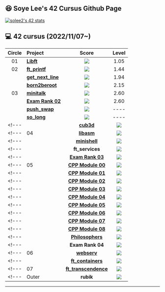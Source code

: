 ## :satisfied: Soye Lee's 42 Cursus Github Page

[![solee2's 42 stats](https://badge42.vercel.app/api/v2/clhqgt9ii001108n0xa0e285f/stats?cursusId=21&coalitionId=46)](https://github.com/JaeSeoKim/badge42)


## :computer: 42 cursus (2022/11/07~)

| Circle | Project                                                                              |                                      Score                                       |  Level   |
| :----: | :----------------------------------------------------------------------------------- | :------------------------------------------------------------------------------: | :------: |
|   01   | [**Libft**](https://github.com/soyemayalee/42Cursus/tree/libft)                      | ![](https://badge42.vercel.app/api/v2/clhqgt9ii001108n0xa0e285f/project/2871413) |   1.05   |
|   02   | [**ft_printf**](https://github.com/soyemayalee/42Cursus/tree/ft_printf)              | ![](https://badge42.vercel.app/api/v2/clhqgt9ii001108n0xa0e285f/project/2906486) |   1.44   |
|        | [**get_next_line**](https://github.com/soyemayalee/42Cursus/tree/get_next_line)      | ![](https://badge42.vercel.app/api/v2/clhqgt9ii001108n0xa0e285f/project/2906487) |   1.94   |
|        | [**born2beroot**](https://github.com/soyemayalee/42Cursus/tree/born2beroot)          | ![](https://badge42.vercel.app/api/v2/clhqgt9ii001108n0xa0e285f/project/2906488) |   2.15   |
|   03   | [**minitalk**](https://github.com/soyemayalee/42Cursus/tree/minitalk)                | ![](https://badge42.vercel.app/api/v2/clhqgt9ii001108n0xa0e285f/project/2941815) |   2.60   |
|        | [**Exam Rank 02**](https://github.com/soyemayalee/42Cursus/tree/exam_rank_02)        | ![](https://badge42.vercel.app/api/v2/clhqgt9ii001108n0xa0e285f/project/3081306) |   2.60   |
|        | [**push_swap**](https://github.com/soyemayalee/42Cursus/tree/push_swap)              | ![](https://badge42.vercel.app/api/v2/clhqgt9ii001108n0xa0e285f/project/2934531) |   ----   |
|        | [**so_long**](https://github.com/soyemayalee/42Cursus/tree/so_long)                  | ![](https://badge42.vercel.app/api/v2/clhqgt9ii001108n0xa0e285f/project/3047994) |   ----   |
<!---               |        | [**cub3d**](https://github.com/jwon42/42cursus_07_cub3d)                             | ![](https://badge42.vercel.app/api/v2/cl1n94s07000609myixypisjj/project/1901941) |   3.16   |
<!---               |   04   | [**libasm**](https://github.com/jwon42/42cursus_08_libasm)                           | ![](https://badge42.vercel.app/api/v2/cl1n94s07000609myixypisjj/project/1947519) |   3.36   |
<!---               |        | [**minishell**](https://github.com/jwon42/42cursus_09_minishell)                     | ![](https://badge42.vercel.app/api/v2/cl1n94s07000609myixypisjj/project/1947521) |   3.95   |
<!---               |        | **ft_services**                                                                      | ![](https://badge42.vercel.app/api/v2/cl1n94s07000609myixypisjj/project/1947520) |   4.06   | -->
<!---               |        | [**Exam Rank 03**](https://github.com/jwon42/42cursus_11_exam_rank_03)               | ![](https://badge42.vercel.app/api/v2/cl1n94s07000609myixypisjj/project/1947522) |   4.06   | -->
<!---               |   05   | [**CPP Module 00**](https://github.com/jwon42/42cursus_12_CPP_Module/tree/master/00) | ![](https://badge42.vercel.app/api/v2/cl1n94s07000609myixypisjj/project/2020304) |   4.06   | -->
<!---               |        | [**CPP Module 01**](https://github.com/jwon42/42cursus_12_CPP_Module/tree/master/01) | ![](https://badge42.vercel.app/api/v2/cl1n94s07000609myixypisjj/project/2062215) |   4.06   | -->
<!---               |        | [**CPP Module 02**](https://github.com/jwon42/42cursus_12_CPP_Module/tree/master/02) | ![](https://badge42.vercel.app/api/v2/cl1n94s07000609myixypisjj/project/2073551) |   4.06   | -->
<!---               |        | [**CPP Module 03**](https://github.com/jwon42/42cursus_12_CPP_Module/tree/master/03) | ![](https://badge42.vercel.app/api/v2/cl1n94s07000609myixypisjj/project/2074118) |   4.06   | -->
<!---               |        | [**CPP Module 04**](https://github.com/jwon42/42cursus_12_CPP_Module/tree/master/04) | ![](https://badge42.vercel.app/api/v2/cl1n94s07000609myixypisjj/project/2076063) |   4.06   | -->
<!---               |        | [**CPP Module 05**](https://github.com/jwon42/42cursus_12_CPP_Module/tree/master/05) | ![](https://badge42.vercel.app/api/v2/cl1n94s07000609myixypisjj/project/2078912) |   4.06   | -->
<!---               |        | [**CPP Module 06**](https://github.com/jwon42/42cursus_12_CPP_Module/tree/master/06) | ![](https://badge42.vercel.app/api/v2/cl1n94s07000609myixypisjj/project/2079338) |   4.06   | -->
<!---               |        | [**CPP Module 07**](https://github.com/jwon42/42cursus_12_CPP_Module/tree/master/07) | ![](https://badge42.vercel.app/api/v2/cl1n94s07000609myixypisjj/project/2080159) |   4.06   | -->
<!---               |        | [**CPP Module 08**](https://github.com/jwon42/42cursus_12_CPP_Module/tree/master/08) | ![](https://badge42.vercel.app/api/v2/cl1n94s07000609myixypisjj/project/2082040) |   4.80   | -->
<!---               |        | [**Philosophers**](https://github.com/jwon42/42cursus_13_Philosophers)               | ![](https://badge42.vercel.app/api/v2/cl1n94s07000609myixypisjj/project/2088630) |   5.03   | -->
<!---               |        | **Exam Rank 04**                                                                     | ![](https://badge42.vercel.app/api/v2/cl1n94s07000609myixypisjj/project/2103283) |   5.03   | -->
<!---               |   06   | [**webserv**](https://github.com/ftinx/webserv)                                      | ![](https://badge42.vercel.app/api/v2/cl1n94s07000609myixypisjj/project/2153405) |   5.82   | -->
<!---               |        | [**ft_containers**](https://github.com/jwon42/42cursus_16_ft_containers)             | ![](https://badge42.vercel.app/api/v2/cl1n94s07000609myixypisjj/project/2162513) |    -     | -->
<!---               |   07   | [**ft_transcendence**](https://github.com/transcendence42/ft_transcendence)          | ![](https://badge42.vercel.app/api/v2/cl1n94s07000609myixypisjj/project/2386505) | **9.97** | -->
<!---               | Outer  | **rubik**                                                                            | ![](https://badge42.vercel.app/api/v2/cl1n94s07000609myixypisjj/project/2420283) |          | -->

---

<!---               ## :camera: Intra Profile -->
